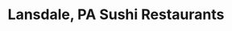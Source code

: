 ---
layout: city
title: Lansdale, PA Sushi Restaurants
permalink: /pennsylvania/lansdale/
stateAbbr: PA
stateName: Pennsylvania
cityName: Lansdale

---